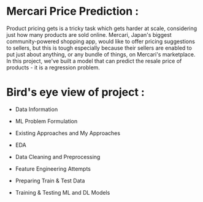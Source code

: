 # Mercari Price Prediction :

Product pricing gets is a tricky task which gets harder at scale, considering just how many products are sold online. Mercari, Japan's biggest community-powered shopping app, would like to offer pricing suggestions to sellers, but this is tough especially because their sellers are enabled to put just about anything, or any bundle of things, on Mercari's marketplace. In this project, we've built a model that can predict the resale price of products - it is a regression problem.

# Bird's eye view of project :

- Data Information

- ML Problem Formulation

- Existing Approaches and My Approaches

- EDA

- Data Cleaning and Preprocessing

- Feature Engineering Attempts

- Preparing Train & Test Data

- Training & Testing ML and DL Models
